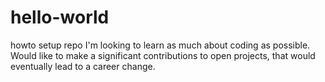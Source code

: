 # hello-world
howto setup repo
I'm looking to learn as much about coding as possible.
Would like to make a significant contributions to open projects, that
would eventually lead to a career change.
